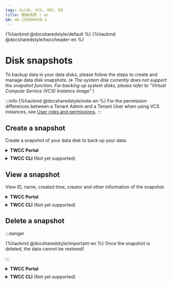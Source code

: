 ```yaml
---
tags: Guide, VCS, VDS, EN
title: 磁碟快照 | en
GA: UA-155999456-1
---
```


{%hackmd @docsharedstyle/default %}
{%hackmd @docsharedstyle/twccheader-en %}

# Disk snapshots

To backup data in your data disks, please follow the steps to create and manage data disk snapshots.
(※ *The system disk currently does not support the snapshot function. For backing up system disks, please refer to "Virtual Compute Service (VCS) Instance image"* )


:::info
{%hackmd @docsharedstyle/note-en %}
For the permission differences between a Tenant Admin and a Tenant User when using VCS instances, see [<ins>User roles and permissions</ins>](https://man.twcc.ai/@twccdocs/role-main-en/https%3A%2F%2Fman.twcc.ai%2F%40twccdocs%2Frole-storage-en#%E8%99%9B%E6%93%AC%E7%A3%81%E7%A2%9F%E6%9C%8D%E5%8B%99).
:::

## Create a snapshot

Create a snapshot of your data disk to back up your data.

<!-- 1 start -->

<details class="docspoiler">

<summary><b>TWCC Portal</b></summary>

<br>

* On **Data Disk Details** page, click **SNAPSHOT**. When **Create Snapshot** window pops up, enter a name and description for the snapshot, then click **OK** to create the snapshot.


![](https://cos.twcc.ai/SYS-MANUAL/uploads/upload_8437022d472a83e69f231125184ab20f.png)



</details>

<!-- Space -->

<div style="height:8px"></div>

<!-- 2. start -->

<details class="docspoiler">

<summary><b>TWCC CLI</b> (Not yet supported) </summary>

<br>

</details>



## View a snapshot

View ID, name, created time, creator and other information of the snapshot.

<!-- 1 start -->

<details class="docspoiler">

<summary><b>TWCC Portal</b></summary>

<br>

* Enter **Data Disk Snapshot Management** page, you will see all the snapshot information in the list, including **ID**, **snapshot name**, **source disk name**, **snapshot state**, **created time** and **creator**. The last created snapshot will be listed at the top. Click the column name to sort or change the sort by the column value.


![](https://cos.twcc.ai/SYS-MANUAL/uploads/upload_34b936c59f84cfc3e8c1670e9800db45.png)



* Enter keywords in the **search bar** to filter out the results that meet the filter criteria of the list.


</details>

<!-- Space -->

<div style="height:8px"></div>

<!-- 2. start -->

<details class="docspoiler">

<summary><b>TWCC CLI</b> (Not yet supported) </summary>

<br>

</details>

## Delete a snapshot

:::danger

{%hackmd @docsharedstyle/important-en %}
Once the snapshot is deleted, the data cannot be restored!

:::

<!-- 1 start -->

<details class="docspoiler">

<summary><b>TWCC Portal</b></summary>

<br>

* Enter **Data Disk Snapshot Management** page> select the snapshot> click **DELETE** at the top to delete the snapshot.

![](https://cos.twcc.ai/SYS-MANUAL/uploads/upload_0e5ccd941ef7943645d088a96e734f98.png)


* Or click the <i class="fa fa-ellipsis-v fa-20" aria-hidden="true"></i> menu button then click **DELETE** to delete the snapshot.

</details>

<!-- Space -->

<div style="height:8px"></div>

<!-- 2. start -->

<details class="docspoiler">

<summary><b>TWCC CLI</b> (Not yet supported) </summary>

<br>

</details>

